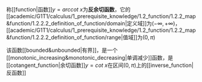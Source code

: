 称[[function|函数]]$y=arccot\ x$为**反余切函数**，它的[[academic/G1T1/calculus/1_prerequisite_knowledge/1.2_function/1.2.2_map&function/1.2.2.2_definition_of_function/domain|定义域]]为$(-\infty,+\infty)$，[[academic/G1T1/calculus/1_prerequisite_knowledge/1.2_function/1.2.2_map&function/1.2.2.2_definition_of_function/range|值域]]为$(0,\pi)$

该函数[[bounded&unbounded|有界]]，是一个[[monotonic_increasing&monotonic_decreasing|单调减少]]函数，是[[cotangent_function|余切函数]]$y=cot\ x$在区间$(0,\pi)$上的[[inverse_function|反函数]]